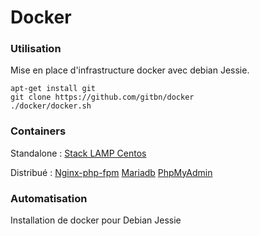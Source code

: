 Docker
================================


### Utilisation

Mise en place d'infrastructure docker avec debian Jessie.

```
apt-get install git
git clone https://github.com/gitbn/docker
./docker/docker.sh
```

### Containers

Standalone :
[Stack LAMP Centos](https://hub.docker.com/r/dockerfiles/centos-lamp/)


Distribué :
[Nginx-php-fpm](https://hub.docker.com/r/richarvey/nginx-php-fpm/)
[Mariadb](https://hub.docker.com/r/paintedfox/mariadb/)
[PhpMyAdmin](https://hub.docker.com/r/nazarpc/phpmyadmin/)

### Automatisation
Installation de docker pour Debian Jessie
